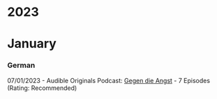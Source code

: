 
# 2023

# January

### German

07/01/2023 - Audible Originals Podcast: [Gegen die Angst](https://www.audible.de/pd/Gegen-die-Angst-Podcast/B08DCLW9WQ?qid=1673103238&sr=1-1&ref=a_search_c3_lProduct_1_1&pf_rd_p=e54013e2-074a-460e-861f-7feac676b789&pf_rd_r=22Z6DV7KD52AHBTW670D&pageLoadId=945ecCZuK3nkgiVt&creativeId=41e85e98-10b8-40e2-907d-6b663f04a42d) - 7 Episodes (Rating: Recommended)
